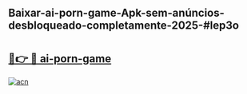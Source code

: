 ## Baixar-ai-porn-game-Apk-sem-anúncios-desbloqueado-completamente-2025-#lep3o

# <h2><a href="https://ainizakaria.my?title=ai-porn-game&ref=22M">🔗👉 🔴 ai-porn-game</a></h2>

[![acn](https://github.com/user-attachments/assets/0f9c940e-d8b0-45ae-aac7-cd30a18b3e1c)](https://ainizakaria.my?title=ai-porn-game&ref=22M)

